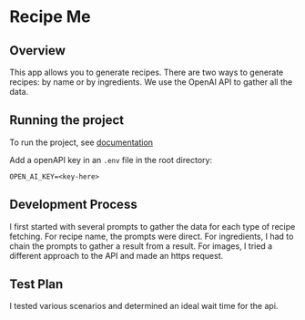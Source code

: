 # Recipe Me

## Overview
This app allows you to generate recipes. There are two ways
to generate recipes: by name or by ingredients. We use the 
OpenAI API to gather all the data.

## Running the project
To run the project, see [documentation](./vaadin.md)  
  
Add a openAPI key in an `.env` file in the root directory:
```
OPEN_AI_KEY=<key-here>
```

## Development Process
I first started with several prompts to gather the data for each type
of recipe fetching. For recipe name, the prompts were direct. For ingredients,
I had to chain the prompts to gather a result from a result. For images, I tried
a different approach to the API and made an https request.

## Test Plan
I tested various scenarios and determined an ideal wait time for the api.
